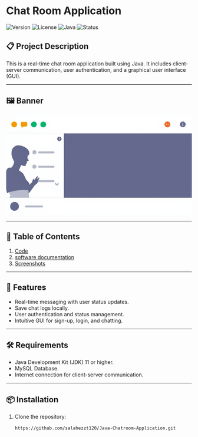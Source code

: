 # Chat Room Application

![Version](https://img.shields.io/badge/version-1.0-blue) 
![License](https://img.shields.io/badge/license-MIT-green) 
![Java](https://img.shields.io/badge/Java-11-orange) 
![Status](https://img.shields.io/badge/status-Completed-brightgreen)

## 📋 Project Description
This is a real-time chat room application built using Java. It includes client-server communication, user authentication, and a graphical user interface (GUI).

---

## 🖼️ Banner
![Chat Room Banner](Picrures/5975d770-6773-4f77-ab30-6c005c7c88f4.jpg)

---

## 📑 Table of Contents
1. [Code](#Java-Chatroom-Application)
4. [software documentation](#ChatBox.pdf)
5. [Screenshots](#Picrures)
---

## 🌟 Features
- Real-time messaging with user status updates.
- Save chat logs locally.
- User authentication and status management.
- Intuitive GUI for sign-up, login, and chatting.

---

## 🛠️ Requirements
- Java Development Kit (JDK) 11 or higher.
- MySQL Database.
- Internet connection for client-server communication.

---

## 📦 Installation
1. Clone the repository:
   ```bash
   https://github.com/salahezzt120/Java-Chatroom-Application.git
